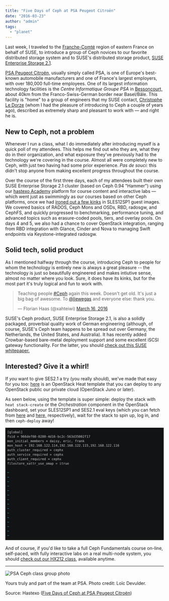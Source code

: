 ```yaml
---
title: "Five Days of Ceph at PSA Peugeot Citroën"
date: "2016-03-23"
author: "admin"
tags: 
  - "planet"
---
```


Last week, I traveled to the [Franche-Comté](http://en.wikipedia.org/wiki/Franche-Comté) region of eastern France on behalf of SUSE, to introduce a group of Ceph novices to our favorite distributed storage system and to SUSE's distributed storage product, [SUSE Enterprise Storage 2.1](https://www.suse.com/products/suse-enterprise-storage/).

[PSA Peugeot Citroën,](http://en.wikipedia.org/wiki/PSA_Peugeot_Citroën) usually simply called PSA, is one of Europe's best-known automobile manufacturers and one of France's largest employers, with over 180,000 full-time employees. One of its largest information technology facilities is the _Centre Informatique Groupe PSA_ in [Bessoncourt,](https://fr.wikipedia.org/wiki/Bessoncourt) about 40km from the Franco-Swiss-German border near Basel/Bâle. This facility is "home" to a group of engineers that my SUSE contact, [Christophe Le Dorze](https://www.linkedin.com/in/christophe-le-dorze-a548431a) (whom I had the pleasure of introducing to Ceph a couple of years ago), described as extremely sharp and pleasant to work with — and right he is.

## New to Ceph, not a problem

Whenever I run a class, what I do immediately after introducing myself is a quick poll of my attendees. This helps me find out who they are, what they do in their organization, and what exposure they've previously had to the technology we're covering in the course. Almost all were completely new to Ceph, with just two having had some prior experience. _Pas de souci:_ this didn't stop anyone from making excellent progress throughout the course.

Over the course of the first three days, each of my attendees built their own SUSE Enterprise Storage 2.1 cluster (based on Ceph 0.94 "Hammer") using our [hastexo Academy](//academy.hastexo.com) platform for course content and interactive labs — which went just as swimmingly as our courses based on other Ceph platforms, once we had [ironed out a few kinks](https://www.hastexo.com/blogs/florian/2016/03/14/we-built-a-sles12sp1-openstack-image/) in SLES12SP1 guest images. We covered basics of RADOS, Ceph Mons and OSDs, RBD, radosgw, and CephFS, and quickly progressed to benchmarking, performance tuning, and advanced topics such as erasure-coded pools, tiers, and overlay pools. On days 4 and 5, we also had a chance to cover OpenStack integration, ranging from RBD integration with Glance, Cinder and Nova to managing Swift endpoints via Keystone-integrated radosgw.

## Solid tech, solid product

As I mentioned halfway through the course, introducing Ceph to people for whom the technology is entirely new is always a great pleasure -- the technology is just so beautifully engineered and makes intiutive sense, almost no matter where you look. Sure, it does have its kinks, but for the most part it's truly logical and fun to work with.

<blockquote class="twitter-tweet"><p dir="ltr" lang="en">Teaching people <a href="https://twitter.com/hashtag/Ceph?src=hash">#Ceph</a> again this week. Doesn't get old. It's just a big bag of awesome. To <a href="https://twitter.com/liewegas">@liewegas</a> and everyone else: thank you.</p>— Florian Haas (@xahteiwi) <a href="https://twitter.com/xahteiwi/status/710216168519249920">March 16, 2016</a></blockquote>

SUSE's Ceph product, SUSE Enterprise Storage 2.1, is also a solidly packaged, proverbial quality work of German engineering (although, of course, SUSE's Ceph team happens to be spread out over Germany, the Netherlands, the United States, and Australia). It has recently added Crowbar-based bare-metal deployment support and some excellent iSCSI gateway functionality. For the latter, you should [check out this SUSE whitepaper.](https://www.suse.com/docrep/documents/kgu61iyowz/suse_enterprise_storage_2_and_iscsi.pdf)

## Interested? Give it a whirl!

If _you_ want to give SES2.1 a try (you really should), we've made that easy for you too: [here](https://github.com/hastexo/orchestration/blob/master/heat/ceph/sles/sles12sp1-ses2.1.yaml) is an OpenStack Heat template that you can deploy to any OpenStack public our private cloud (OpenStack Juno or later).

As seen below, using the template is super simple: deploy the stack with `heat stack-create` or the _Orchestration_ component in the OpenStack dashboard, set your SLES12SP1 and SES2.1 eval keys (which you can fetch from [here](https://www.suse.com/products/server/download/) and [here,](https://www.suse.com/products/suse-enterprise-storage/) respectively), wait for the stack to spin up, log in, and then `ceph-deploy` away!

[![asciicast](images/39865.png)](https://asciinema.org/a/39865?size=medium&speed=2&autoplay=true)

And of course, if you'd like to take a full Ceph Fundamentals course on-line, self-paced, with fully interactive labs on a real multi-node system, you should [check out our HX212 class](https://www.hastexo.com/blogs/florian/2016/02/08/hx212-is-live/), available anytime.

* * *

![PSA Ceph class group photo](https://lh3.googleusercontent.com/lrdd6QXq_ZrKq-iSThjWtkpl7FYbhkaQdGyMP31WChwhe6HBo7vEq2CkPzhxCMyjQBEaLJ32X3_8nnNPUXsP-gYnF-bY6gVsAVjqPF9fxKzjLPtmg-BUERLjTYJRITwOfsWSbyqSDUbfveNNwFZ4VBNlyPbW_w7mWbF2vtCgV0NnWFHNkiRPJgv6DApY9AUAKESjWNV0NLVQt3_NsvPovBbHEVchwEL_oYoKdOHoLFySLbXiRBFMa0Xj2VN2rlxX4U8VoP4K9uFg49_6nP_pGdSf4eEp8iQiJVrijuaYlLkANYQrYedZ7Br2oVzx0uXXGzeb8gXBMXl9EYJHLwuDYxmKGyYySpBa8kmyjd7762mJwp3nhucZ4-euf5AtLu4hWbq0U9sf_filhkwSvmvlS5Bfgk3Qq0nedqnXdF452tJ5xck-UFSawq1qg107YRW0AXfhUCBDV7b35ZyBFW8arH1Uep_8QENSmlWtn8Ux6ogZqsJEDUmkhQSkUBt8YejdPajH6IHmSTaM-m33WHF97mYZn3IPSe128kJOJ-kdrnWIDnYek0R9UmtDRa_ktdUx0la4=w1286-h964-no)

Yours truly and part of the team at PSA. Photo credit: Loïc Devulder.

Source: Hastexo ([Five Days of Ceph at PSA Peugeot Citroën](https://www.hastexo.com/blogs/florian/2016/03/23/ceph-at-psa/))
